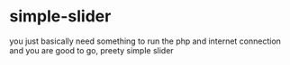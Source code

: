 # simple-slider

you just basically need something to run the php and internet connection and you are good to go, preety simple slider
